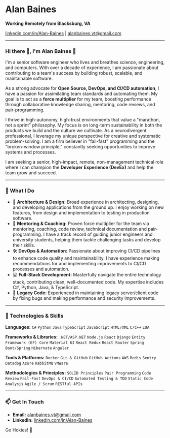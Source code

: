 # Alan Baines

**Working Remotely from Blacksburg, VA**

[linkedin.com/in/Alan-Baines](https://linkedin.com/in/Alan-Baines) | alanbaines.vt@gmail.com

---

### Hi there 👋, I'm Alan Baines 🧡

I'm a senior software engineer who lives and breathes science, engineering, and computers. 
With over a decade of experience, I am passionate about contributing to a team's success by building robust, scalable, and maintainable software.

As a strong advocate for **Open Source, DevOps, and CI/CD automation**, I have a passion for assimilating team standards and automating them.
My goal is to act as a **force multiplier** for my team, boosting performance through collaborative knowledge sharing, mentoring, code reviews, and pair-programming.

I thrive in high-autonomy, high-trust environments that value a "marathon, not a sprint" philosophy.
My focus is on long-term sustainability in both the products we build and the culture we cultivate.
As a neurodivergent professional, I leverage my unique perspective for creative and systematic problem-solving.
I am a firm believer in "fail-fast" programming and the "broken-window principle," constantly seeking opportunities to improve systems and processes.

I am seeking a senior, high-impact, remote, non-management technical role where I can champion the **Developer Experience (DevEx)** and help the team grow and succeed.

---

### 🚀 What I Do

* 🧠 **Architecture & Design:** Broad experience in architecting, designing, and developing applications from the ground up.
I enjoy working on new features, from design and implementation to testing in production software.
* 🏫 **Mentoring & Coaching:** Proven force multiplier for the team via mentoring, coaching, code review, technical documentation and pair-programming.
I have a track record of guiding junior engineers and university students, helping them tackle challenging tasks and develop their skills.
* 🛠️ **DevOps & Automation:** Passionate about improving CI/CD pipelines to enhance code quality and maintainability.
I have experience making recommendations for and implementing improvements to CI/CD processes and automation.
* 💻 **Full-Stack Development:** Masterfully navigate the entire technology stack, contributing clean, well-documented code.
My expertise includes C#, Python, Java, & TypeScript.
* 🧓 **Legacy Code:** Experienced in maintaining legacy server/client code by fixing bugs and making performance and security improvements. 

---

### 🔧 Technologies & Skills

**Languages:**
`C#` `Python` `Java` `TypeScript`
`JavaScript` `HTML/XML` `C/C++` `LUA`

**Frameworks & Libraries:**
`.NET/ASP.NET` `Node.js` `React`
`Django` `Entity Framework (EF) Core`
`Material UI` `React Redux` `React Router`
`Spring Boot/Spring` `Hibernate`  `Angular`

**Tools & Platforms:**
`Docker` `Git & GitHub` `GitHub Actions` `AWS`
`Redis` `Sentry` `Datadog`
`Azure` `RabbitMQ` `VMWare`

**Methodologies & Principles:**
`SOLID Principles` `Pair Programming` `Code Review` `Fail-Fast`
`DevOps & CI/CD` `Automated Testing & TDD` `Static Code Analysis` 
`Agile / Scrum` `RESTful APIs`

---

### 📫 Get In Touch

* **Email:** [alanbaines.vt@gmail.com](mailto:alanbaines.vt@gmail.com)
* **LinkedIn:** [linkedin.com/in/Alan-Baines](https://linkedin.com/in/Alan-Baines)










<!-- previous GitHub accounts during various points in my life: abaines-vt, abaines-phx, abaines-nextup -->

Go Hokies! 🧡





<!--
**abaines/abaines** is a ✨ _special_ ✨ repository because its `README.md` (this file) appears on your GitHub profile.

Here are some ideas to get you started:

- 🔭 I’m currently working on ...
- 🌱 I’m currently learning ...
- 👯 I’m looking to collaborate on ...
- 🤔 I’m looking for help with ...
- 💬 Ask me about ...
- 📫 How to reach me: ...
- 😄 Pronouns: ...
- ⚡ Fun fact: ...
-->
